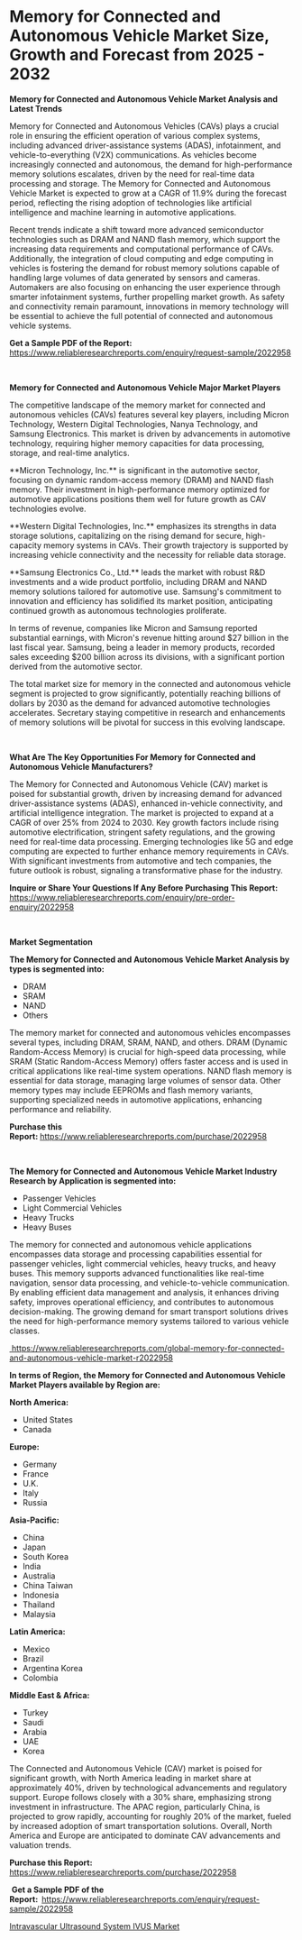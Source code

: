 <p><h1>Memory for Connected and Autonomous Vehicle Market Size, Growth and Forecast from 2025 - 2032</h1></p><p><strong>Memory for Connected and Autonomous Vehicle Market Analysis and Latest Trends</strong></p>
<p><p>Memory for Connected and Autonomous Vehicles (CAVs) plays a crucial role in ensuring the efficient operation of various complex systems, including advanced driver-assistance systems (ADAS), infotainment, and vehicle-to-everything (V2X) communications. As vehicles become increasingly connected and autonomous, the demand for high-performance memory solutions escalates, driven by the need for real-time data processing and storage. The Memory for Connected and Autonomous Vehicle Market is expected to grow at a CAGR of 11.9% during the forecast period, reflecting the rising adoption of technologies like artificial intelligence and machine learning in automotive applications.</p><p>Recent trends indicate a shift toward more advanced semiconductor technologies such as DRAM and NAND flash memory, which support the increasing data requirements and computational performance of CAVs. Additionally, the integration of cloud computing and edge computing in vehicles is fostering the demand for robust memory solutions capable of handling large volumes of data generated by sensors and cameras. Automakers are also focusing on enhancing the user experience through smarter infotainment systems, further propelling market growth. As safety and connectivity remain paramount, innovations in memory technology will be essential to achieve the full potential of connected and autonomous vehicle systems.</p></p>
<p><strong>Get a Sample PDF of the Report:&nbsp;</strong> <a href="https://www.reliableresearchreports.com/enquiry/request-sample/2022958?utm_campaign=3355&utm_medium=2&utm_source=Github&utm_content=ia&utm_term=29032025&utm_id=memory-for-connected-and-autonomous-vehicle">https://www.reliableresearchreports.com/enquiry/request-sample/2022958</a></p>
<p>&nbsp;</p>
<p><strong>Memory for Connected and Autonomous Vehicle Major Market Players</strong></p>
<p><p>The competitive landscape of the memory market for connected and autonomous vehicles (CAVs) features several key players, including Micron Technology, Western Digital Technologies, Nanya Technology, and Samsung Electronics. This market is driven by advancements in automotive technology, requiring higher memory capacities for data processing, storage, and real-time analytics.</p><p>**Micron Technology, Inc.** is significant in the automotive sector, focusing on dynamic random-access memory (DRAM) and NAND flash memory. Their investment in high-performance memory optimized for automotive applications positions them well for future growth as CAV technologies evolve. </p><p>**Western Digital Technologies, Inc.** emphasizes its strengths in data storage solutions, capitalizing on the rising demand for secure, high-capacity memory systems in CAVs. Their growth trajectory is supported by increasing vehicle connectivity and the necessity for reliable data storage.</p><p>**Samsung Electronics Co., Ltd.** leads the market with robust R&D investments and a wide product portfolio, including DRAM and NAND memory solutions tailored for automotive use. Samsung's commitment to innovation and efficiency has solidified its market position, anticipating continued growth as autonomous technologies proliferate.</p><p>In terms of revenue, companies like Micron and Samsung reported substantial earnings, with Micron's revenue hitting around $27 billion in the last fiscal year. Samsung, being a leader in memory products, recorded sales exceeding $200 billion across its divisions, with a significant portion derived from the automotive sector.</p><p>The total market size for memory in the connected and autonomous vehicle segment is projected to grow significantly, potentially reaching billions of dollars by 2030 as the demand for advanced automotive technologies accelerates. Secretary staying competitive in research and enhancements of memory solutions will be pivotal for success in this evolving landscape.</p></p>
<p>&nbsp;</p>
<p><strong>What Are The Key Opportunities For Memory for Connected and Autonomous Vehicle Manufacturers?</strong></p>
<p><p>The Memory for Connected and Autonomous Vehicle (CAV) market is poised for substantial growth, driven by increasing demand for advanced driver-assistance systems (ADAS), enhanced in-vehicle connectivity, and artificial intelligence integration. The market is projected to expand at a CAGR of over 25% from 2024 to 2030. Key growth factors include rising automotive electrification, stringent safety regulations, and the growing need for real-time data processing. Emerging technologies like 5G and edge computing are expected to further enhance memory requirements in CAVs. With significant investments from automotive and tech companies, the future outlook is robust, signaling a transformative phase for the industry.</p></p>
<p><strong>Inquire or Share Your Questions If Any Before Purchasing This Report:</strong> <a href="https://www.reliableresearchreports.com/enquiry/pre-order-enquiry/2022958?utm_campaign=3355&utm_medium=2&utm_source=Github&utm_content=ia&utm_term=29032025&utm_id=memory-for-connected-and-autonomous-vehicle">https://www.reliableresearchreports.com/enquiry/pre-order-enquiry/2022958</a></p>
<p>&nbsp;</p>
<p><strong>Market Segmentation</strong></p>
<p><strong>The Memory for Connected and Autonomous Vehicle Market Analysis by types is segmented into:</strong></p>
<p><ul><li>DRAM</li><li>SRAM</li><li>NAND</li><li>Others</li></ul></p>
<p><p>The memory market for connected and autonomous vehicles encompasses several types, including DRAM, SRAM, NAND, and others. DRAM (Dynamic Random-Access Memory) is crucial for high-speed data processing, while SRAM (Static Random-Access Memory) offers faster access and is used in critical applications like real-time system operations. NAND flash memory is essential for data storage, managing large volumes of sensor data. Other memory types may include EEPROMs and flash memory variants, supporting specialized needs in automotive applications, enhancing performance and reliability.</p></p>
<p><strong>Purchase this Report:&nbsp;</strong><a href="https://www.reliableresearchreports.com/purchase/2022958?utm_campaign=3355&utm_medium=2&utm_source=Github&utm_content=ia&utm_term=29032025&utm_id=memory-for-connected-and-autonomous-vehicle">https://www.reliableresearchreports.com/purchase/2022958</a></p>
<p>&nbsp;</p>
<p><strong>The Memory for Connected and Autonomous Vehicle Market Industry Research by Application is segmented into:</strong></p>
<p><ul><li>Passenger Vehicles</li><li>Light Commercial Vehicles</li><li>Heavy Trucks</li><li>Heavy Buses</li></ul></p>
<p><p>The memory for connected and autonomous vehicle applications encompasses data storage and processing capabilities essential for passenger vehicles, light commercial vehicles, heavy trucks, and heavy buses. This memory supports advanced functionalities like real-time navigation, sensor data processing, and vehicle-to-vehicle communication. By enabling efficient data management and analysis, it enhances driving safety, improves operational efficiency, and contributes to autonomous decision-making. The growing demand for smart transport solutions drives the need for high-performance memory systems tailored to various vehicle classes.</p></p>
<p><a href="https://www.reliableresearchreports.com/global-memory-for-connected-and-autonomous-vehicle-market-r2022958?utm_campaign=3355&utm_medium=2&utm_source=Github&utm_content=ia&utm_term=29032025&utm_id=memory-for-connected-and-autonomous-vehicle">&nbsp;https://www.reliableresearchreports.com/global-memory-for-connected-and-autonomous-vehicle-market-r2022958</a></p>
<p><strong>In terms of Region, the Memory for Connected and Autonomous Vehicle Market Players available by Region are:</strong></p>
<p>
    <p> <strong> North America: </strong>
        <ul>
            <li>United States</li>
            <li>Canada</li>
        </ul>
        </p> 
    <p> <strong> Europe: </strong>
        <ul>
            <li>Germany</li>
            <li>France</li>
            <li>U.K.</li>
            <li>Italy</li>
            <li>Russia</li>
        </ul>
        </p> 
    <p> <strong> Asia-Pacific: </strong>
        <ul>
            <li>China</li>
            <li>Japan</li>
            <li>South Korea</li>
            <li>India</li>
            <li>Australia</li>
            <li>China Taiwan</li>
            <li>Indonesia</li>
            <li>Thailand</li>
            <li>Malaysia</li>
        </ul>
        </p> 
    <p> <strong> Latin America: </strong>
        <ul>
            <li>Mexico</li>
            <li>Brazil</li>
            <li>Argentina Korea</li>
            <li>Colombia</li>
        </ul>
        </p> 
    <p> <strong> Middle East & Africa: </strong>
        <ul>
            <li>Turkey</li>
            <li>Saudi</li>
            <li>Arabia</li>
            <li>UAE</li>
            <li>Korea</li>
        </ul>
    </p>
    </p>
<p><p>The Connected and Autonomous Vehicle (CAV) market is poised for significant growth, with North America leading in market share at approximately 40%, driven by technological advancements and regulatory support. Europe follows closely with a 30% share, emphasizing strong investment in infrastructure. The APAC region, particularly China, is projected to grow rapidly, accounting for roughly 20% of the market, fueled by increased adoption of smart transportation solutions. Overall, North America and Europe are anticipated to dominate CAV advancements and valuation trends.</p></p>
<p><strong>Purchase this Report: </strong><a href="https://www.reliableresearchreports.com/purchase/2022958?utm_campaign=3355&utm_medium=2&utm_source=Github&utm_content=ia&utm_term=29032025&utm_id=memory-for-connected-and-autonomous-vehicle">https://www.reliableresearchreports.com/purchase/2022958</a></p>
<p>&nbsp;<strong>Get a Sample PDF of the Report:&nbsp;&nbsp;</strong><a href="https://www.reliableresearchreports.com/enquiry/request-sample/2022958?utm_campaign=3355&utm_medium=2&utm_source=Github&utm_content=ia&utm_term=29032025&utm_id=memory-for-connected-and-autonomous-vehicle">https://www.reliableresearchreports.com/enquiry/request-sample/2022958</a></p>
<p><strong></strong></p>
<p><p><a href="https://github.com/mateyappiazo/Market-Research-Report-List-1/blob/main/intravascular-ultrasound-system-ivus-market.md?utm_campaign=3355&utm_medium=2&utm_source=Github&utm_content=ia&utm_term=29032025&utm_id=memory-for-connected-and-autonomous-vehicle">Intravascular Ultrasound System IVUS Market</a></p></p>
